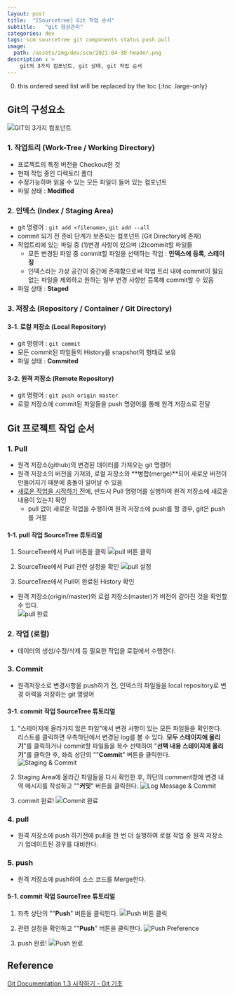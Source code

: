 ```yaml
---
layout: post
title:  "[Sourcetree] Git 작업 순서"
subtitle:   "git 형상관리"
categories: dev
tags: scm sourcetree git components status push pull
image:
  path: /assets/img/dev/scm/2021-04-30-header.png
description : >
    git의 3가지 컴포넌트, git 상태, git 작업 순서
---
```


<!--more-->
0. this ordered seed list will be replaced by the toc
{:toc .large-only}

## Git의 구성요소
![GIT의 3가지 컴포넌트](/assets/img/dev/scm/2021-04-30-git-status.png)

### 1. 작업트리 (Work-Tree / Working Directory)
- 프로젝트의 특정 버전을 Checkout한 것
- 현재 작업 중인 디렉토리 폴더   
- 수정가능하며 읽을 수 있는 모든 파일이 들어 있는 컴포넌트
- 파일 상태 : **Modified**

### 2. 인덱스 (Index / Staging Area)
- git 명령어 : `git add <filename>`, `git add --all`
- commit 되기 전 준비 단계가 보존되는 컴포넌트 (Git Directory에 존재)  
- 작업트리에 있는 파일 중 (1)변경 사항이 있으며 (2)commit할 파일들   
  - 모든 변경된 파일 중 commit할 파일을 선택하는 작업 : **인덱스에 등록**, **스테이징**
  - 인덱스라는 가상 공간이 중간에 존재함으로써 작업 트리 내에 commit이 필요없는 파일을 제외하고 원하는 일부 변경 사항만 등록해 commit할 수 있음
- 파일 상태 : **Staged**

### 3. 저장소 (Repository / Container / Git Directory)
#### 3-1. 로컬 저장소 (Local Repository)
- git 명령어 : `git commit`
- 모든 commit된 파일들의 History를 snapshot의 형태로 보유
- 파일 상태 : **Commited**

#### 3-2. 원격 저장소 (Remote Repository)
- git 명령어 : `git push origin master`
- 로컬 저장소에 commit된 파일들을 push 명령어를 통해 원격 저장소로 전달   

## Git 프로젝트 작업 순서
### 1. Pull
- 원격 저장소(github)의 변경된 데이터를 가져오는 git 명령어
- 원격 저장소의 버전을 가져와, 로컬 저장소와 **병합(merge)**되어 새로운 버전이 만들어지기 때문에 충돌이 일어날 수 있음   
- <u>새로운 작업을 시작하기 전</u>에, 반드시 Pull 명령어를 실행하여 원격 저장소에 새로운 내용이 있는지 확인
  - pull 없이 새로운 작업을 수행하여 원격 저장소에 push를 할 경우, git은 push를 거절   

#### 1-1. pull 작업 SourceTree 튜토리얼
1. SourceTree에서 Pull 버튼을 클릭 
![pull 버튼 클릭](/assets/img/dev/scm/2021-04-30-pull-1.png)   

1. SourceTree에서 Pull 관련 설정을 확인 
![pull 설정](/assets/img/dev/scm/2021-04-30-pull-2.png)    

1. SourceTree에서 Pull이 완료된 History 확인
- 원격 저장소(origin/master)와 로컬 저장소(master)가 버전이 같아진 것을 확인할 수 있다.   
![pull 완료](/assets/img/dev/scm/2021-04-30-pull-3.png)    

### 2. 작업 (로컬)
- 데이터의 생성/수정/삭제 등 필요한 작업을 로컬에서 수행한다.

### 3. Commit
- 원격저장소로 변경사항을 push하기 전, 인덱스의 파일들을 local repository로 변경 이력을 저장하는 git 명령어
#### 3-1. commit 작업 SourceTree 튜토리얼
1. "스테이지에 올라가지 않은 파일"에서 변경 사항이 있는 모든 파일들을 확인한다. 리스트를 클릭하면 우측하단에서 변경된 log를 볼 수 있다. **모두 스테이지에 올리기**"를 클릭하거나 commit할 파일들을 복수 선택하여 "**선택 내용 스테이지에 올리기**"를 클릭한 후, 좌측 상단의 ""**Commit**" 버튼을 클릭한다.
![Staging & Commit](/assets/img/dev/scm/2021-04-30-commit-1.png)   

1. Staging Area에 올라간 파일들을 다시 확인한 후, 하단의 comment창에 변경 내역 메시지를 작성하고 ""**커밋**" 버튼을 클릭한다.
![Log Message & Commit](/assets/img/dev/scm/2021-04-30-commit-2.png)  

1. commit 완료!
![Commit 완료](/assets/img/dev/scm/2021-04-30-commit-3.png) 

### 4. pull
- 원격 저장소에 push 하기전에 pull을 한 번 더 실행하여 로컬 작업 중 원격 저장소가 업데이트된 경우를 대비한다.
  
### 5. push
- 원격 저장소에 push하여 소스 코드를 Merge한다.

#### 5-1. commit 작업 SourceTree 튜토리얼
1. 좌측 상단의 ""**Push**" 버튼을 클릭한다.
![Push 버튼 클릭](/assets/img/dev/scm/2021-04-30-push-1.png)   

1. 관련 설정을 확인하고 ""**Push**" 버튼을 클릭한다.
![Push Preference](/assets/img/dev/scm/2021-04-30-push-2.png)  

1. push 완료!
![Push 완료](/assets/img/dev/scm/2021-04-30-push-3.png) 


## Reference
[Git Documentation 1.3 시작하기 - Git 기초](https://git-scm.com/book/ko/v2/%EC%8B%9C%EC%9E%91%ED%95%98%EA%B8%B0-Git-%EA%B8%B0%EC%B4%88)